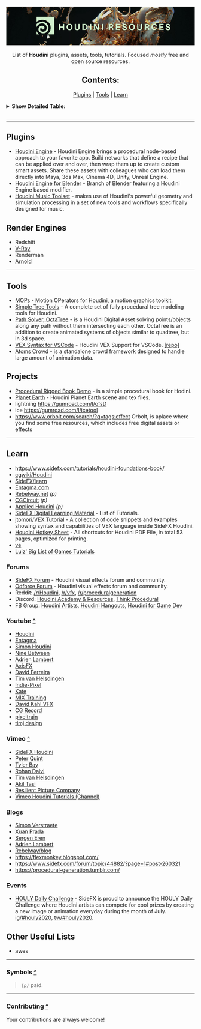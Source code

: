 [![img](imgs/sp.jpg "Houdini Resources")](#table)

<div align="center">
<p>
List of <b>Houdini</b> plugins, assets, tools, tutorials. Focused <i>mostly</i> free and open source resources.
</p>
</div>

<div align="center">
<a name="table"></a><h2>Contents:</h2>

[Plugins](#Assets) | [Tools](#Tools) | [Learn](#Learn)

</div>

<details><summary><b>Show Detailed Table:</b></summary>
- [Plugins](#Plugins)
- [Add-ons](#Add-ons)
- [Add-ons](#Add-ons)
</details>
<br>

---

## Plugins

- [Houdini Engine](https://github.com/sideeffects/HoudiniEngineForUnreal-v2) - Houdini Engine brings a procedural node-based approach to your favorite app. Build networks that define a recipe that can be applied over and over, then wrap them up to create custom smart assets. Share these assets with colleagues who can load them directly into Maya, 3ds Max, Cinema 4D, Unity, Unreal Engine.
- [Houdini Engine for Blender](https://github.com/eliemichel/HoudiniEngineForBlender) - Branch of Blender featuring a Houdini Engine based modifier.
- [Houdini Music Toolset](https://github.com/andrew-lowell/HMT) - makes use of Houdini's powerful geometry and simulation processing in a set of new tools and workflows specifically designed for music.

## Render Engines

- Redshift
- [V-Ray](https://www.chaosgroup.com/vray/houdini)
- Renderman
- [Arnold](https://www.arnoldrenderer.com/arnold/arnold-for-houdini/)

---

## Tools

- [MOPs](https://github.com/toadstorm/MOPS) - Motion OPerators for Houdini, a motion graphics toolkit.
- [Simple Tree Tools](https://gumroad.com/l/nEGYe) - A complete set of fully procedural tree modeling tools for Houdini.
- [Path Solver, OctaTree](https://gumroad.com/l/fkQSl) - is a Houdini Digital Asset solving points/objects along any path without them intersecting each other. OctaTree is an addition to create animated systems of objects similar to quadtree, but in 3d space.
- [VEX Syntax for VSCode](https://marketplace.visualstudio.com/items?itemName=melmass.vex) - Houdini VEX Support for VSCode. [[repo]](https://github.com/melMass/vscode-vex)
- [Atoms Crowd](https://atoms.toolchefs.com/) - is a standalone crowd framework designed to handle large amount of animation data.

## Projects

- [Procedural Rigged Book Demo](https://gumroad.com/l/rKDFe) - is a simple procedural book for Hodini.
- [Planet Earth](https://gumroad.com/l/Wtohq) - Houdini Planet Earth scene and tex files.
- lightning https://gumroad.com/l/ofsD
- ice https://gumroad.com/l/icetool
- https://www.orbolt.com/search/?q=tags:effect Orbolt, is aplace where you find some free resources, which includes free digital assets or effects

---

## Learn

- https://www.sidefx.com/tutorials/houdini-foundations-book/
- [cgwiki/Houdini](https://www.tokeru.com/cgwiki/?title=Houdini)
- [SideFX/learn](https://www.sidefx.com/learn/)
- [Entagma.com](https://entagma.com/)
- [Rebelway.net](https://www.rebelway.net/learn) _(p)_
- [CGCircuit](https://www.cgcircuit.com/) _(p)_
- [Applied Houdini](https://www.appliedhoudini.com/) _(p)_
- [SideFX Digital Learning Material](https://docs.google.com/spreadsheets/d/11FbYBV_OV2INv3LCk38fmcgZbuVrgxYaZK-1KifCpyc/edit#gid=0) - List of Tutorials.
- [jtomori/VEX Tutorial](https://github.com/jtomori/vex_tutorial) - A collection of code snippets and examples showing syntax and capabilities of VEX language inside SideFX Houdini.
- [Houdini Hotkey Sheet](https://gumroad.com/l/AoHKBQ) - All shortcuts for Houdini PDF File, in total 53 pages, optimized for printing.
- [ve](https://github.com/kiryha/Houdini)
- [Luiz' Big List of Games Tutorials](https://www.sidefx.com/tutorials/luiz-big-list-of-games-tutorials/)

### Forums

- [SideFX Forum](https://www.sidefx.com/forum/) - Houdini visual effects forum and community.
- [Odforce Forum](https://forums.odforce.net/) - Houdini visual effects forum and community.
- Reddit: [/r/Houdini](https://www.reddit.com/r/Houdini/), [/r/vfx](https://www.reddit.com/r/vfx/), [/r/proceduralgeneration](https://www.reddit.com/r/proceduralgeneration/)
- Discord: [Houdini Academy & Resources](https://discord.com/invite/BkHQHr6), [Think Procedural](https://discord.com/invite/b8U5Hdy)
- FB Group: [Houdini Artists](https://www.facebook.com/groups/HoudiniArtists/), [Houdini Hangouts](https://www.facebook.com/groups/188610705000234/), [Houdini for Game Dev](https://www.facebook.com/groups/houdiniforgamedev/)

### Youtube [^](#table)

- [Houdini](https://www.youtube.com/c/houdini3d/videos)
- [Entagma](https://www.youtube.com/c/Entagma)
- [Simon Houdini](https://www.youtube.com/channel/UCvuT2bzBB0kzne16DBAtmLQ/videos)
- [Nine Between](https://www.youtube.com/c/NineBetween/videos)
- [Adrien Lambert](https://www.youtube.com/c/AdrienLambertvfx/videos)
- [AxisFX](https://www.youtube.com/c/AxisDesignerGFX/videos)
- [David Ferreira](https://www.youtube.com/user/3dMonkeyKing/videos)
- [Tim van Helsdingen](https://www.youtube.com/c/TimvanHelsdingen/videos)
- [Indie-Pixel](https://www.youtube.com/c/IndiePixel3D/videos)
- [Kate](https://www.youtube.com/channel/UCbBVDltzL3eoADdraZGuuEg/videos)
- [MIX Training](https://www.youtube.com/channel/UC65D7DvzyyGEqIJVxK-XhDg/videos)
- [David Kahl VFX](https://www.youtube.com/c/DavidKahlVFX/videos)
- [CG Record](https://www.youtube.com/c/CGRecordTV/videos)
- [pixeltrain](https://www.youtube.com/c/pixeltrain3DVFXTrainings/videos)
- [timj design](https://www.youtube.com/c/timjdesign/videos)

### Vimeo [^](#table)

- [SideFX Houdini](https://vimeo.com/goprocedural/videos)
- [Peter Quint](https://vimeo.com/user2030228/videos)
- [Tyler Bay](https://vimeo.com/tylerbay/videos)
- [Rohan Dalvi](https://vimeo.com/rohandalvi/videos)
- [Tim van Helsdingen](https://vimeo.com/timvanhelsdingen/videos)
- [Akil Tasi](https://vimeo.com/stainmotion/videos)
- [Resilient Picture Company](https://vimeo.com/resilientpicture/videos)
- [Vimeo Houdini Tutorials (Channel)](https://vimeo.com/channels/houdinitutorials)

### Blogs

- [Simon Verstraete](https://www.artstation.com/siver/blog)
- [Xuan Prada](http://www.xuanprada.com/blog)
- [Sergen Eren](https://sergeneren.com/category/houdini/)
- [Adrien Lambert](https://www.artstation.com/adrienlambert/blog)
- [Rebelway/blog](https://www.rebelway.net/blog)
- https://flexmonkey.blogspot.com/
- https://www.sidefx.com/forum/topic/44882/?page=1#post-260321
- https://procedural-generation.tumblr.com/

### Events

- [HOULY Daily Challenge](https://www.sidefx.com/community/houly-daily-challenge/) - SideFX is proud to announce the HOULY Daily Challenge where Houdini artists can compete for cool prizes by creating a new image or animation everyday during the month of July. [ig/#houly2020](https://www.instagram.com/explore/tags/houly2020/), [tw/#houly2020](https://twitter.com/hashtag/houly2020).

## Other Useful Lists

- awes

---

### Symbols [^](#table)

> _`(p)`_ paid.

---

### Contributing [^](#table)

Your contributions are always welcome!
